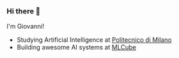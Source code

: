 ### Hi there 👋

I'm Giovanni!

- Studying Artificial Intelligence at [Politecnico di Milano](https://www.polimi.it/)
- Building awesome AI systems at [MLCube](https://www.mlcube.com/home_2/)
